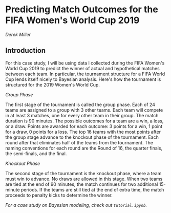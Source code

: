 
# Predicting Match Outcomes for the FIFA Women's World Cup 2019
*Derek Miller*


## Introduction

For this case study, I will be using data I collected during the FIFA Women's World Cup 2019 to predict the winner of actual and hypothetical matches between each team. In particular, the tournament structure for a FIFA World Cup lends itself nicely to Bayesian analysis. Here's how the tournament is structured for the 2019 Women's World Cup.

*Group Phase*

The first stage of the tournament is called the group phase. Each of 24 teams are assigned to a group with 3 other teams. Each team will compete in at least 3 matches, one for every other team in their group. The match duration is 90 minutes. The possible outcomes for a team are a win, a loss, or a draw. Points are awarded for each outcome: 3 points for a win, 1 point for a draw, 0 points for a loss. The top 16 teams with the most points after the group stage advance to the knockout phase of the tournament. Each round after that eliminates half of the teams from the tournament. The naming conventions for each round are the Round of 16, the quarter finals, the semi-finals, and the final.

*Knockout Phase*

The second stage of the tournament is the knockout phase, where a team must win to advance. No draws are allowed in this stage. When two teams are tied at the end of 90 minutes, the match continues for two additional 15-minute periods. If the teams are still tied at the end of extra time, the match proceeds to penalty kicks to determine the winner.

*For a case study on Bayesian modeling, check out ```tutorial.ipynb```.*

